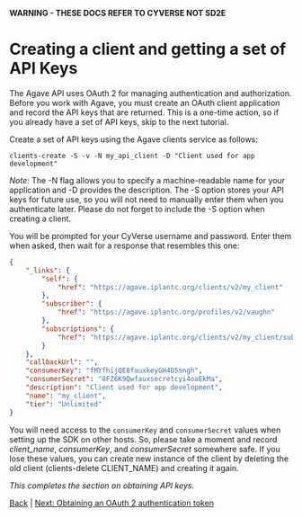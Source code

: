**WARNING - THESE DOCS REFER TO CYVERSE NOT SD2E**

Creating a client and getting a set of API Keys
===============================================
The Agave API uses OAuth 2 for managing authentication and authorization. Before you work with Agave, you must create an OAuth client application and record the API keys that are returned. This is a one-time action, so if you already have a set of API keys, skip to the next tutorial. 

Create a set of API keys using the Agave clients service as follows:

```clients-create -S -v -N my_api_client -D "Client used for app development" ```

*Note:* The -N flag allows you to specify a machine-readable name for your application and -D provides the description. The -S option stores your API keys for future use, so you will not need to manually enter them when you authenticate later. Please do not forget to include the -S option when creating a client. 

You will be prompted for your CyVerse username and password. Enter them when asked, then wait for a response that resembles this one:

```json
{
    "_links": {
        "self": {
            "href": "https://agave.iplantc.org/clients/v2/my_client"
        },
        "subscriber": {
            "href": "https://agave.iplantc.org/profiles/v2/vaughn"
        },
        "subscriptions": {
            "href": "https://agave.iplantc.org/clients/v2/my_client/subscriptions/"
        }
    },
    "callbackUrl": "",
    "consumerKey": "fMYfhijQE8fauxkeyGH4D5sngh",
    "consumerSecret": "8FZ6K9Qwfauxsecretcyi4oaEkMa",
    "description": "Client used for app development",
    "name": "my_client",
    "tier": "Unlimited"
}
```

You will need access to the ```consumerKey``` and ```consumerSecret``` values when setting up the SDK on other hosts. So, please take a moment and record *client_name*, *consumerKey*, and *consumerSecret* somewhere safe. If you lose these values, you can create new instance of the client by deleting the old client (clients-delete CLIENT_NAME) and creating it again. 

*This completes the section on obtaining API keys.*

[Back](getting-started.md) | [Next: Obtaining an OAuth 2 authentication token](getting-started-set-token.md)
